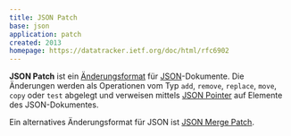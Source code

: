 ```yaml
---
title: JSON Patch
base: json
application: patch 
created: 2013
homepage: https://datatracker.ietf.org/doc/html/rfc6902
---
```


**JSON Patch** ist ein [Änderungsformat](application/patch) für [JSON](json)-Dokumente. Die Änderungen werden als Operationen vom Typ `add`, `remove`, `replace`, `move`, `copy` oder `test` abgelegt und verweisen mittels [JSON Pointer](query/jsonpointer) auf Elemente des JSON-Dokumentes. 

Ein alternatives Änderungsformat für JSON ist [JSON Merge Patch](json-merge).

